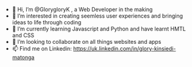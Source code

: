 - 👋 Hi, I’m @GlorygloryK , a Web Developer in the making
- 👀 I’m interested in creating seemless user experiences and bringing ideas to life through coding 
- 🌱 I’m currently learning Javascript and Python and have learnt HMTL and CSS 
- 💞️ I’m looking to collaborate on all things websites and apps
- 📫 Find me on Linkedin: https://uk.linkedin.com/in/glory-kinsiedi-matonga

<!---
GlorygloryK/GlorygloryK is a ✨ special ✨ repository because its `README.md` (this file) appears on your GitHub profile.
You can click the Preview link to take a look at your changes.
--->
